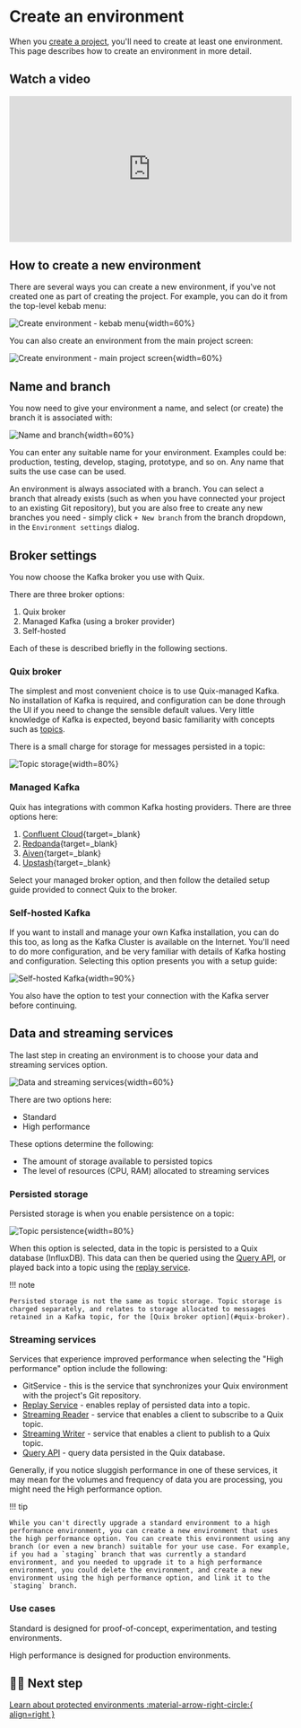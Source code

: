 # Create an environment

When you [create a project](create-project.md), you'll need to create at least one environment. This page describes how to create an environment in more detail.

## Watch a video

<div style="position: relative; padding-bottom: 51.549942594718715%; height: 0;"><iframe src="https://www.loom.com/embed/877ae703f0cf458f8827341549adce6c?sid=a1fed45f-b4a2-4442-8d9e-c981b6286fcb" frameborder="0" webkitallowfullscreen mozallowfullscreen allowfullscreen style="position: absolute; top: 0; left: 0; width: 100%; height: 100%;"></iframe></div>

## How to create a new environment

There are several ways you can create a new environment, if you've not created one as part of creating the project. For example, you can do it from the top-level kebab menu:

![Create environment - kebab menu](../images/create-environment/create-environment-kebab-menu.png){width=60%}

You can also create an environment from the main project screen:

![Create environment - main project screen](../images/create-environment/create-environment-project-screen.png){width=60%}

## Name and branch

You now need to give your environment a name, and select (or create) the branch it is associated with:

![Name and branch](../images/create-environment/name-branch.png){width=60%}

You can enter any suitable name for your environment. Examples could be: production, testing, develop, staging, prototype, and so on. Any name that suits the use case can be used.

An environment is always associated with a branch. You can select a branch that already exists (such as when you have connected your project to an existing Git repository), but you are also free to create any new branches you need - simply click `+ New branch` from the branch dropdown, in the `Environment settings` dialog.

## Broker settings

You now choose the Kafka broker you use with Quix.

There are three broker options:

1. Quix broker
2. Managed Kafka (using a broker provider)
3. Self-hosted

Each of these is described briefly in the following sections.

### Quix broker

The simplest and most convenient choice is to use Quix-managed Kafka. No installation of Kafka is required, and configuration can be done through the UI if you need to change the sensible default values. Very little knowledge of Kafka is expected, beyond basic familiarity with concepts such as [topics](../get-started/glossary.md#topic).

There is a small charge for storage for messages persisted in a topic: 

![Topic storage](../images/create-environment/topic-storage.png){width=80%}

### Managed Kafka

Quix has integrations with common Kafka hosting providers. There are three options here:

1. [Confluent Cloud](https://www.confluent.io/confluent-cloud/){target=_blank}
2. [Redpanda](https://redpanda.com/){target=_blank}
3. [Aiven](https://aiven.io/kafka){target=_blank}
4. [Upstash](https://upstash.com/){target=_blank}

Select your managed broker option, and then follow the detailed setup guide provided to connect Quix to the broker.

### Self-hosted Kafka

If you want to install and manage your own Kafka installation, you can do this too, as long as the Kafka Cluster is available on the Internet. You'll need to do more configuration, and be very familiar with details of Kafka hosting and configuration. Selecting this option presents you with a setup guide:

![Self-hosted Kafka](../images/create-environment/self-hosted-kafka.png){width=90%}

You also have the option to test your connection with the Kafka server before continuing.

## Data and streaming services

The last step in creating an environment is to choose your data and streaming services option. 

![Data and streaming services](../images/create-environment/data-streaming-services.png){width=60%}

There are two options here:

* Standard
* High performance

These options determine the following:

* The amount of storage available to persisted topics
* The level of resources (CPU, RAM) allocated to streaming services

### Persisted storage

Persisted storage is when you enable persistence on a topic: 

![Topic persistence](../images/create-environment/topic-persistence.png){width=80%}

When this option is selected, data in the topic is persisted to a Quix database (InfluxDB). This data can then be queried using the [Query API](../apis/query-api/overview.md), or played back into a topic using the [replay service](../manage/replay.md). 

!!! note

    Persisted storage is not the same as topic storage. Topic storage is charged separately, and relates to storage allocated to messages retained in a Kafka topic, for the [Quix broker option](#quix-broker).

### Streaming services

Services that experience improved performance when selecting the "High performance" option include the following:

* GitService - this is the service that synchronizes your Quix environment with the project's Git repository.
* [Replay Service](../manage/replay.md) - enables replay of persisted data into a topic.
* [Streaming Reader](../apis/streaming-reader-api/overview.md) - service that enables a client to subscribe to a Quix topic.
* [Streaming Writer](../apis/streaming-writer-api/overview.md) - service that enables a client to publish to a Quix topic.
* [Query API](../apis/query-api/overview.md) - query data persisted in the Quix database.

Generally, if you notice sluggish performance in one of these services, it may mean for the volumes and frequency of data you are processing, you might need the High performance option.

!!! tip

    While you can't directly upgrade a standard environment to a high performance environment, you can create a new environment that uses the high performance option. You can create this environment using any branch (or even a new branch) suitable for your use case. For example, if you had a `staging` branch that was currently a standard environment, and you needed to upgrade it to a high performance environment, you could delete the environment, and create a new environment using the high performance option, and link it to the `staging` branch.

### Use cases

Standard is designed for proof-of-concept, experimentation, and testing environments.

High performance is designed for production environments.

## 🏃‍♀️ Next step

[Learn about protected environments :material-arrow-right-circle:{ align=right }](./protected-environment.md)
